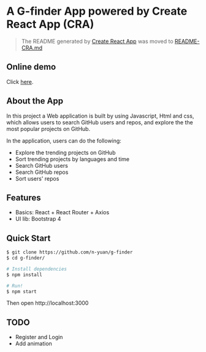 # A G-finder App powered by Create React App (CRA)

> The README generated by [Create React App](https://github.com/facebook/create-react-app) was moved to [README-CRA.md](./README-CRA.md)

## Online demo

Click [here](https://gfinder.netlify.app/).

## About the App

In this project a Web application is built by using Javascript, Html and css, which allows users to search GitHub users and repos, and explore the the most popular projects on GitHub.

In the application, users can do the following:

- Explore the trending projects on GitHub
- Sort trending projects by languages and time
- Search GitHub users
- Search GitHub repos
- Sort users' repos

## Features

- Basics: React + React Router + Axios
- UI lib: Bootstrap 4


## Quick Start

```sh
$ git clone https://github.com/n-yuan/g-finder
$ cd g-finder/

# Install dependencies
$ npm install

# Run!
$ npm start
```

Then open http://localhost:3000

## TODO

- Register and Login
- Add animation
